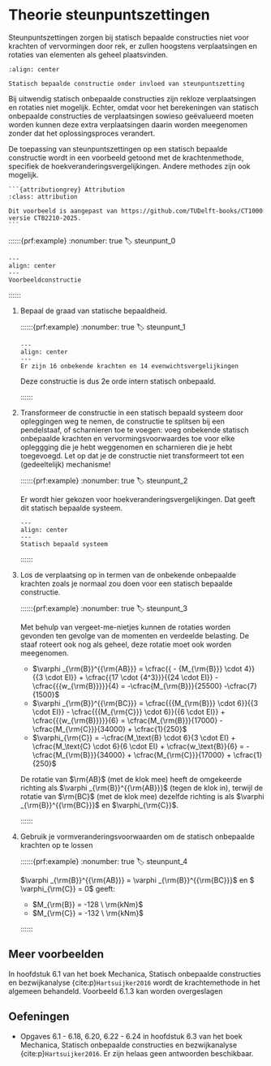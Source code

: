 # Theorie steunpuntszettingen

Steunpuntszettingen zorgen bij statisch bepaalde constructies niet voor krachten of vervormingen door rek, er zullen hoogstens verplaatsingen en rotaties van elementen als geheel plaatsvinden.

```{figure} ./theorie_data/SB.svg
:align: center

Statisch bepaalde constructie onder invloed van steunpuntszetting
```

Bij uitwendig statisch onbepaalde constructies zijn rekloze verplaatsingen en rotaties niet mogelijk. Echter, omdat voor het berekeningen van statisch onbepaalde constructies de verplaatsingen sowieso geëvalueerd moeten worden kunnen deze extra verplaatsingen daarin worden meegenomen zonder dat het oplossingsproces verandert.

De toepassing van steunpuntszettingen op een statisch bepaalde constructie wordt in een voorbeeld getoond met de krachtenmethode, specifiek de hoekveranderingsvergelijkingen. Andere methodes zijn ook mogelijk.

````{margin}
```{attributiongrey} Attribution
:class: attribution

Dit voorbeeld is aangepast van https://github.com/TUDelft-books/CT1000 versie CTB2210-2025.
```
```` 

::::::{prf:example}
:nonumber: true
:label: steunpunt_0

```{figure} ./theorie_data/constructie.svg
---
align: center
---
Voorbeeldconstructie
```

::::::

1. Bepaal de graad van statische bepaaldheid.

    ::::::{prf:example}
    :nonumber: true
    :label: steunpunt_1

    ```{figure} ./theorie_data/statisch_onbepaaldheid.svg
    ---
    align: center
    ---
    Er zijn 16 onbekende krachten en 14 evenwichtsvergelijkingen
    ```

    Deze constructie is dus 2e orde intern statisch onbepaald.

    ::::::

2. Transformeer de constructie in een statisch bepaald systeem door opleggingen weg te nemen, de constructie te splitsen bij een pendelstaaf, of scharnieren toe te voegen: voeg onbekende statisch onbepaalde krachten en vervormingsvoorwaardes toe voor elke opleggging die je hebt weggenomen en scharnieren die je hebt toegevoegd. Let op dat je de constructie niet transformeert tot een (gedeeltelijk) mechanisme!

    ::::::{prf:example}
    :nonumber: true
    :label: steunpunt_2

    Er wordt hier gekozen voor hoekveranderingsvergelijkingen. Dat geeft dit statisch bepaalde systeem.

    ```{figure} ./theorie_data/SB-systeem.svg
    ---
    align: center
    ---
    Statisch bepaald systeem
    ```

    ::::::

3. Los de verplaatsing op in termen van de onbekende onbepaalde krachten zoals je normaal zou doen voor een statisch bepaalde constructie.

    ::::::{prf:example}
    :nonumber: true
    :label: steunpunt_3

    Met behulp van vergeet-me-nietjes kunnen de rotaties worden gevonden ten gevolge van de momenten en verdeelde belasting. De staaf roteert ook nog als geheel, deze rotatie moet ook worden meegenomen.

    - $\varphi _{\rm{B}}^{{\rm{AB}}}  = \cfrac{{ - {M_{\rm{B}}} \cdot 4}}{{3 \cdot EI}} + \cfrac{{17 \cdot {4^3}}}{{24 \cdot EI}} - \cfrac{{{w_{\rm{B}}}}}{4}  = -\cfrac{M_{\rm{B}}}{25500} -\cfrac{7}{1500}$
    - $\varphi _{\rm{B}}^{{\rm{BC}}}  = \cfrac{{{M_{\rm{B}}} \cdot 6}}{{3 \cdot EI}} - \cfrac{{{M_{\rm{C}}} \cdot 6}}{{6 \cdot EI}} + \cfrac{{{w_{\rm{B}}}}}{6} = \cfrac{M_{\rm{B}}}{17000} - \cfrac{M_{\rm{C}}}{34000} + \cfrac{1}{250}$
    - $\varphi_{\rm{C}} = -\cfrac{M_\text{B} \cdot 6}{3 \cdot EI} + \cfrac{M_\text{C} \cdot 6}{6 \cdot EI} + \cfrac{w_\text{B}}{6} = -\cfrac{M_{\rm{B}}}{34000} + \cfrac{M_{\rm{C}}}{17000} + \cfrac{1}{250}$

    De rotatie van $\rm{AB}$ (met de klok mee) heeft de omgekeerde richting als $\varphi _{\rm{B}}^{{\rm{AB}}}$ (tegen de klok in), terwijl de rotatie van $\rm{BC}$ (met de klok mee) dezelfde richting is als $\varphi _{\rm{B}}^{{\rm{BC}}}$ en $\varphi_{\rm{C}}$.

    ::::::

4. Gebruik je vormveranderingsvoorwaarden om de statisch onbepaalde krachten op te lossen

    ::::::{prf:example}
    :nonumber: true
    :label: steunpunt_4

    $\varphi _{\rm{B}}^{{\rm{AB}}} = \varphi _{\rm{B}}^{{\rm{BC}}}$ en $ \varphi_{\rm{C}} = 0$ geeft:

    - $M_{\rm{B}} = -128 \ \rm{kNm}$
    - $M_{\rm{C}} = -132 \ \rm{kNm}$

    ::::::

## Meer voorbeelden

In hoofdstuk 6.1 van het boek Mechanica, Statisch onbepaalde constructies en bezwijkanalyse {cite:p}`Hartsuijker2016` wordt de krachtemethode in het algemeen behandeld. Voorbeeld 6.1.3 kan worden overgeslagen

## Oefeningen
- Opgaves 6.1 - 6.18, 6.20, 6.22 - 6.24 in hoofdstuk 6.3 van het boek Mechanica, Statisch onbepaalde constructies en bezwijkanalyse {cite:p}`Hartsuijker2016`. Er zijn helaas geen antwoorden beschikbaar.
